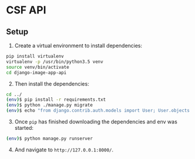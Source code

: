 # CSF API

## Setup

1) Create a virtual environment to install dependencies:

```sh
pip install virtualenv
virtualenv -p /usr/bin/python3.5 venv
source venv/bin/activate
cd django-image-app-api
```

2) Then install the dependencies:

```sh
cd ../
(env)$ pip install -r requirements.txt
(env)$ python ./manage.py migrate
(env)$ echo "from django.contrib.auth.models import User; User.objects.create_superuser('admin@example.com', 'admin@example.com', 'adminadmin')" | python manage.py shell
```

3) Once `pip` has finished downloading the dependencies and env was started:
```sh
(env)$ python manage.py runserver
```
4) And navigate to `http://127.0.0.1:8000/`.
